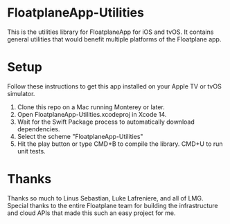 # FloatplaneApp-Utilities
This is the utilities library for FloatplaneApp for iOS and tvOS. It contains general utilities that would benefit multiple platforms of the Floatplane app.

# Setup
Follow these instructions to get this app installed on your Apple TV or tvOS simulator.
1. Clone this repo on a Mac running Monterey or later.
2. Open FloatplaneApp-Utilities.xcodeproj in Xcode 14.
3. Wait for the Swift Package process to automatically download dependencies.
4. Select the scheme "FloatplaneApp-Utilities"
5. Hit the play button or type CMD+B to compile the library. CMD+U to run unit tests. 

# Thanks
Thanks so much to Linus Sebastian, Luke Lafreniere, and all of LMG. Special thanks to the entire Floatplane team for building the infrastructure and cloud APIs that made this such an easy project for me.

